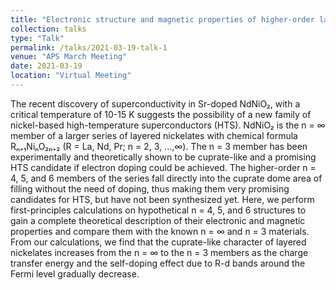 ```yaml
---
title: "Electronic structure and magnetic properties of higher-order layered nickelates: Laₙ₊₁NiₙO₂ₙ₊₂ (n=4-6)"
collection: talks
type: "Talk"
permalink: /talks/2021-03-19-talk-1
venue: "APS March Meeting"
date: 2021-03-19
location: "Virtual Meeting"
---
```



The recent discovery of superconductivity in Sr-doped NdNiO₂, with a critical temperature of 10-15 K suggests the possibility of a new family of nickel-based high-temperature superconductors (HTS). NdNiO₂ is the n = ∞ member of a larger series of layered nickelates with chemical formula Rₙ₊₁NiₙO₂ₙ₊₂ (R = La, Nd, Pr; n = 2, 3, ...,∞). The n = 3 member has been experimentally and theoretically shown to be cuprate-like and a promising HTS candidate if electron doping could be achieved. The higher-order n = 4, 5, and 6 members of the series fall directly into the cuprate dome area of filling without the need of doping, thus making them very promising candidates for HTS, but have not been synthesized yet. Here, we perform first-principles calculations on hypothetical n = 4, 5, and 6 structures to gain a complete theoretical description of their electronic and magnetic properties and compare them with the known n = ∞ and n = 3 materials. From our calculations, we find that the cuprate-like character of layered nickelates increases from the n = ∞ to the n = 3 members as the charge transfer energy and the self-doping effect due to R-d bands around the Fermi level gradually decrease.
